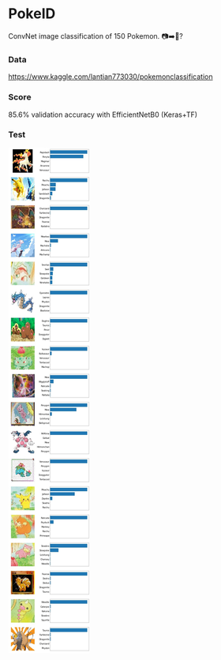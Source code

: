 # PokeID
ConvNet image classification of 150 Pokemon. :camera::arrow_right::dragon:? 

### Data
https://www.kaggle.com/lantian773030/pokemonclassification

### Score
85.6% validation accuracy with EfficientNetB0 (Keras+TF)

### Test
![Test Results](results.jpg)
